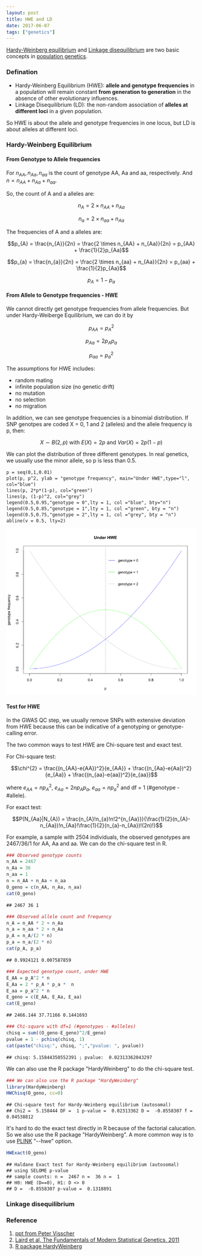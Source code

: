 ```yaml
---
layout: post
title: HWE and LD
date: 2017-06-07
tags: ["genetics"]
---
```


[Hardy-Weinberg equilibrium](https://en.wikipedia.org/wiki/Hardy%E2%80%93Weinberg_principle) and [Linkage disequilibrium](https://en.wikipedia.org/wiki/Linkage_disequilibrium) are two basic concepts in [population genetics](https://en.wikipedia.org/wiki/Population_genetics).

### Defination

- Hardy-Weinberg Equilibrium (HWE): **allele and genotype frequencies** in a population will remain constant **from generation to generation** in the absence of other evolutionary influences.
- Linkage Disequilibrium (LD): the non-random association of **alleles at different loci** in a given population.

So HWE is about the allele and genotype frequencies in one locus, but LD is about alleles at different loci.

### Hardy-Weinberg Equilibrium

#### From Genotype to Allele frequencies

For $n_{AA}, n_{Aa}, n_{aa}$ is the count of genotype AA, Aa and aa, respectively. And $n = n_{AA} + n_{Aa} + n_{aa}$.

So, the count of A and a alleles are:

$$n_{A} = 2 \times n_{AA} + n_{Aa}$$

$$n_{a} = 2 \times n_{aa} + n_{Aa}$$

The frequencies of A and a alleles are:

$$p_{A} = \frac{n_{A}}{2n} = \frac{2 \times n_{AA} + n_{Aa}}{2n} = p_{AA} + \frac{1}{2}p_{Aa}$$

$$p_{a} = \frac{n_{a}}{2n} = \frac{2 \times n_{aa} + n_{Aa}}{2n} = p_{aa} + \frac{1}{2}p_{Aa}$$

$$p_{A} = 1 - p_{a}$$

#### From Allele to Genotype frequencies - HWE

We cannot directly get genotype frequencies from allele frequencies. But under Hardy-Weiberge Equilibrium, we can do it by

$$p_{AA} = p_{A}^{2}$$

$$p_{Aa} = 2p_{A}p_{a}$$

$$p_{aa} = p_{a}^{2}$$

The assumptions for HWE includes:

- random mating
- infinite population size (no genetic drift)
- no mutation
- no selection
- no migration

In addition, we can see genotype frequencies is a binomial distribution. If SNP genotpes are coded X = 0, 1 and 2 (alleles) and the allele frequency is p, then:

$$ X \sim B(2, p)\text{ with }E(X) = 2p\text{ and }Var(X)=2p(1-p)$$

We can plot the distribution of three different genotypes. In real genetics, we usually use the minor allele, so p is less than 0.5.

```{r}
p = seq(0,1,0.01)
plot(p, p^2, ylab = "genotype frequency", main="Under HWE",type="l", col="blue")
lines(p, 2*p*(1-p), col="green")
lines(p, (1-p)^2, col="grey")
legend(0.5,0.95,"genotype = 0",lty = 1, col ="blue", bty="n")
legend(0.5,0.85,"genotype = 1",lty = 1, col ="green", bty = "n")
legend(0.5,0.75,"genotype = 2",lty = 1, col ="grey", bty = "n")
abline(v = 0.5, lty=2)
```

![](/images/HWE_allele_genotype.png)

#### Test for HWE

In the GWAS QC step, we usually remove SNPs with extensive deviation from HWE because this can be indicative of a genotyping or genotype-calling error.

The two common ways to test HWE are Chi-square test and exact test.

For Chi-square test:

$$\chi^{2} = \frac{(n_{AA}-e{AA})^2}{e_{AA}} + \frac{(n_{Aa}-e{Aa})^2}{e_{Aa}} + \frac{(n_{aa}-e{aa})^2}{e_{aa}}$$

where $e_{AA} = np_{A}^2$, $e_{Aa} = 2np_{A}p_{a}$, $e_{aa} = np_{a}^2$ and df = 1 (#genotype - #allele).

For exact test:

$$P(N_{Aa}|N_{A}) = \frac{n_{A}!n_{a}!n!2^{n_{Aa}}}{\frac{1}{2}(n_{A}-n_{Aa})!n_{Aa}!\frac{1}{2}(n_{a}-n_{Aa})!(2n)!}$$

For example, a sample with 2504 individuals, the observed genotypes are 2467/36/1 for AA, Aa and aa. We can do the chi-square test in R.

```r
### Observed genotype counts
n_AA = 2467
n_Aa = 36
n_aa = 1
n = n_AA + n_Aa + n_aa
O_geno = c(n_AA, n_Aa, n_aa)
cat(O_geno)
```

```
## 2467 36 1
```

```r
### Observed allele count and frequency
n_A = n_AA * 2 + n_Aa
n_a = n_aa * 2 + n_Aa
p_A = n_A/(2 * n)
p_a = n_a/(2 * n)
cat(p_A, p_a)
```

```
## 0.9924121 0.007587859
```

```r
### Expected genotype count, under HWE
E_AA = p_A^2 * n
E_Aa = 2 * p_A * p_a *  n
E_aa = p_a^2 * n
E_geno = c(E_AA, E_Aa, E_aa)
cat(E_geno)
```

```
## 2466.144 37.71166 0.1441693
```

```r
### Chi-square with df=1 (#genotypes - #alleles)
chisq = sum((O_geno-E_geno)^2/E_geno)
pvalue = 1 - pchisq(chisq, 1)
cat(paste("chisq:", chisq, ";","pvalue: ", pvalue))
```

```
## chisq: 5.15844350552391 ; pvalue:  0.02313362043297
```

We can also use the R package "HardyWeinberg" to do the chi-square test.

```r
### We can also use the R package "HardyWeinberg"
library(HardyWeinberg)
HWChisq(O_geno, cc=0)
```

```
## Chi-square test for Hardy-Weinberg equilibrium (autosomal)
## Chi2 =  5.158444 DF =  1 p-value =  0.02313362 D =  -0.8558307 f =  0.04538812
```

It's hard to do the exact test directly in R because of the factorial calucation. So we also use the R package "HardyWeinberg". A more common way is to use [PLINK](https://www.cog-genomics.org/plink/1.9/filter#hwe) "--hwe" option.

```r
HWExact(O_geno)
```

```
## Haldane Exact test for Hardy-Weinberg equilibrium (autosomal)
## using SELOME p-value
## sample counts: n =  2467 n =  36 n =  1 
## H0: HWE (D==0), H1: D <> 0 
## D =  -0.8558307 p-value =  0.1318891
```

### Linkage disequilibrium

### Reference

1. [ppt from Peter Visscher](http://bioinformatics.org.au/ws09/presentations/Day3_PVisscher.pdf)
2. [Laird et al, The Fundamentals of Modern Statistical Genetics, 2011](http://www.springer.com/cn/book/9781441973375)
3. [R package HardyWeinberg](https://cran.r-project.org/web/packages/HardyWeinberg/vignettes/HardyWeinberg.pdf)